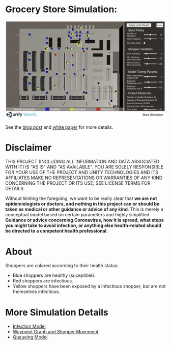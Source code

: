 # Grocery Store Simulation:
![Grocery Simulation](docs/images/SimulationRunning.png "Grocery Simulation")

See the [blog post](https://blogs.unity3d.com/2020/05/08/exploring-new-ways-to-simulate-the-coronavirus-spread/) and [white paper](https://resources.unity.com/automotive-transportation-manufacturing/simulation-coronavirus-whitepaper) for more details.

# Disclaimer
THIS PROJECT (INCLUDING ALL INFORMATION AND DATA ASSOCIATED WITH IT) IS "AS IS" AND "AS AVAILABLE". YOU ARE SOLELY RESPONSIBLE FOR YOUR USE OF THE PROJECT AND UNITY TECHNOLOGIES AND ITS AFFILIATES MAKE NO REPRESENTATIONS OR WARRANTIES OF ANY KIND CONCERNING THE PROJECT OR ITS USE; SEE LICENSE TERMS FOR DETAILS. 

Without limiting the foregoing, we want to be really clear that __we are not epidemiologists or doctors, and nothing in this project can or should be taken as medical or other guidance or advice of any kind__. This is merely a conceptual model based on certain parameters and highly simplified. __Guidance or advice concerning Coronavirus, how it is spread, what steps you might take to avoid infection, or anything else health-related should be directed to a competent health professional.__

# About

Shoppers are colored according to their health status:
* Blue shoppers are healthy (suceptible).
* Red shoppers are infectious.
* Yellow shoppers have been exposed by a infectious shopper, but are not themselves infectious.

# More Simulation Details 
* [Infection Model](docs/InfectionModel.md)
* [Waypoint Graph and Shopper Movement](docs/WaypointGraphAndMovement.md)
* [Queueing Model](docs/QueueingModel.md)
